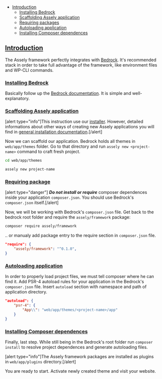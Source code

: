 - [Introduction](#introduction)
	+ [Installing Bedrock](#installing-bedrock)
    + [Scaffolding Assely application](#scaffolding-assely-application)
    + [Requiring packages](#requiring-packages)
    + [Autoloading application](#autoloading-application)
    + [Installing Composer dependences](#installing-composer-dependences)


<a name="introduction"></a>
## [Introduction](#introduction)

The Assely framework perfectly integrates with [Bedrock](https://roots.io/bedrock/). It's recommended stack in order to take full advantage of the framework, like environment files and WP-CLI commands.

<a name="installing-bedrock"></a>
### [Installing Bedrock](#installing-bedrock)

Basically follow up the [Bedrock documentation](https://roots.io/bedrock/docs/installing-bedrock/). It is simple and well-explanatory.

<a name="scaffolding-assely-application"></a>
### [Scaffolding Assely application](#scaffolding-assely-application)

[alert type="info"]This instruction use our [installer](https://github.com/assely/installer). However, detailed informations about other ways of creating new Assely applications you will find in [general installation documentation](#installing).[/alert]

Now we can scaffold our application. Bedrock holds all themes in `web/app/themes` folder. Go to that directory and run `assely new <project-name>` command to craft fresh project.

```bash
cd web/app/themes

assely new project-name
```

<a name="requiring-package"></a>
### [Requiring package](#requiring-package)

[alert type="danger"] ***Do not install or require*** composer dependences inside your application `composer.json`. You should use Bedrock's `composer.json` itself.[/alert]

Now, we will be working with Bedrock's `composer.json` file. Get back to the bedrock root folder and require the `assely/framework` package:

```bash
composer require assely/framework
```

.. or manualy add package entry to the require section in `composer.json` file.

```json
"require": {
    "assely/framework": "^0.1.0",
}
```

<a name="autoloading-application"></a>
### [Autoloading application](#autoloading-application)

In order to properly load project files, we must tell composer where he can find it. Add PSR-4 autoload rules for your application in the Bedrock's `composer.json` file. Insert `autoload` section with namespace and path of application directory.

```json
"autoload": {
    "psr-4": {
        "App\\": "web/app/themes/<project-name>/app"
    }
}
```

<a name="installing-composer-dependences"></a>
### [Installing Composer dependences](#installing-composer-dependences)

Finally, last step. While still being in the Bedrock's root folder run `composer install` to resolve project dependences and generate autoloading files.

[alert type="info"]The Assely framework packages are installed as plugins in `web/app/plugins` directory.[/alert]

You are ready to start. Activate newly created theme and visit your website.
